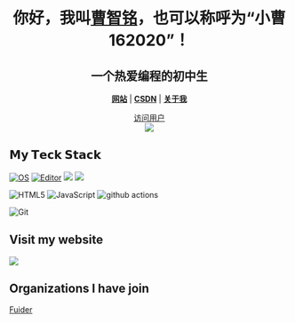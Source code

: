 <h1 align="center">你好，我叫<a href="https://caozhiming.tk/">曹智铭</a>，也可以称呼为“小曹162020”！</h1>
<h2 align="center">一个热爱编程的初中生</h2>


<p align="center">
  <strong><a href="https://caozhiming.tk">网站</a></strong> |
  <strong><a href="https://blog.csdn.net/weixin_46898465">CSDN</a></strong> |
  <strong><a href="https://caozhiming.tk/关于/">关于我</a></strong>  
</p>
<a href="https://caozhiming.tk"><p align="center">访问用户<br> <img src="https://profile-counter.glitch.me/xiaocao162020/count.svg" /></a>


## 𝗠𝘆 𝗧𝗲𝗰𝗸 𝗦𝘁𝗮𝗰𝗸

[![OS](https://img.shields.io/badge/OS-macOS-informational?style=flat-square&logo=apple&logoColor=white)](https://en.wikipedia.org/wiki/MacOS)
[![Editor](https://img.shields.io/badge/Editor-VSCode-blue?style=flat-square&logo=visual-studio-code&logoColor=white)](https://code.visualstudio.com/)
[![](https://img.shields.io/website?color=0ab9e6&style=flat-square&up_message=alili.tech&url=https%3a%2f%2falili.tech)](https://caozhiming.tk)
[![](https://img.shields.io/badge/python-v3.9-blue)](https://python.org)

![HTML5](https://img.shields.io/badge/-HTML5-%23E44D27?style=flat-square&logo=html5&logoColor=ffffff)
![JavaScript](https://img.shields.io/badge/-JavaScript-%23F7DF1C?style=flat-square&logo=javascript&logoColor=000000&labelColor=%23F7DF1C&color=%23FFCE5A)
<img alt="github actions" src="https://img.shields.io/badge/-Github_Actions-2088FF?style=flat-square&logo=github-actions&logoColor=white" />

![Git](https://img.shields.io/badge/-Git-%23F05032?style=flat-square&logo=git&logoColor=%23ffffff)


## Visit my website

[![](https://caozhiming.tk/wp-content/uploads/2020/09/%E6%97%A0%E6%A0%87%E9%A2%98.png)](https://caozhiming.tk)


## Organizations I have join

[Fuider](https://github.com/fuider)
